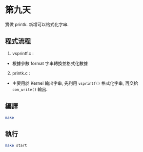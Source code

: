 # 第九天

實做 printk. 新增可以格式化字串.

## 程式流程

1. vsprintf.c : 

* 根據參數 format 字串轉換並格式化數據

2. printk.c : 

* 主要用於 Kernel 輸出字串, 先利用 `vsprintf()` 格式化字串, 再交給 `con_write()` 輸出.

## 編譯
```bash
make
```

## 執行
```bash
make start
```
